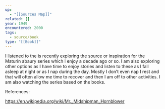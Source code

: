 ```yaml
---
up:
  - "[[Sources Map]]"
related: []
year: 1949
encountered: 2000
tags:
  - source/book
type: "[[Book]]"
---
```


I listened to the is recently exploring the source or inspiration for the Maturin abaury series which I enjoy a decade ago or so. I am also exploring other options as I have time to enjoy stories and listen to these as I fall asleep at night or as I nap during the day. Mostly I don’t even nap I rest and that will often allow me time to recover and then I am off to other activities.
I am also watching the series based on the books.

References:

https://en.wikipedia.org/wiki/Mr._Midshipman_Hornblower
